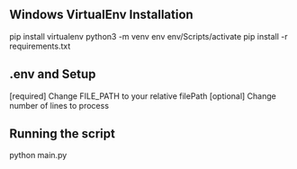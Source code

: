 ## Windows VirtualEnv Installation

pip install virtualenv
python3 -m venv env
env/Scripts/activate
pip install -r requirements.txt

## .env and Setup

[required] Change FILE_PATH to your relative filePath
[optional] Change number of lines to process

## Running the script

python main.py
